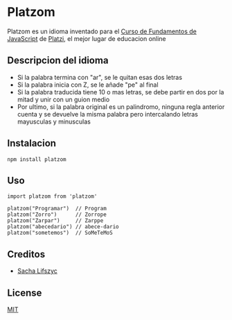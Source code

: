 # Platzom

Platzom es un idioma inventado para el [Curso de Fundamentos de JavaScript](https://platzi.com/js) de [Platzi](https://platzi.com), el mejor lugar de educacion online

## Descripcion del idioma
- Si la palabra termina con "ar", se le quitan esas dos letras
- Si la palabra inicia con Z, se le añade "pe" al final
- Si la palabra traducida tiene 10 o mas letras, se debe partir en dos por la mitad y unir con un guion medio
- Por ultimo, si la palabra original es un palindromo, ninguna regla anterior cuenta y se devuelve la misma palabra pero intercalando letras mayusculas y minusculas

## Instalacion

```
npm install platzom
```

## Uso

```
import platzom from 'platzom'

platzom("Programar")  // Program
platzom("Zorro")      // Zorrope
platzom("Zarpar")     // Zarppe
platzom("abecedario") // abece-dario
platzom("sometemos")  // SoMeTeMoS
```

## Creditos
- [Sacha Lifszyc](https://twitter.com/@slifszyc)

## License

[MIT](https://opensource.org/licenses/MIT)
